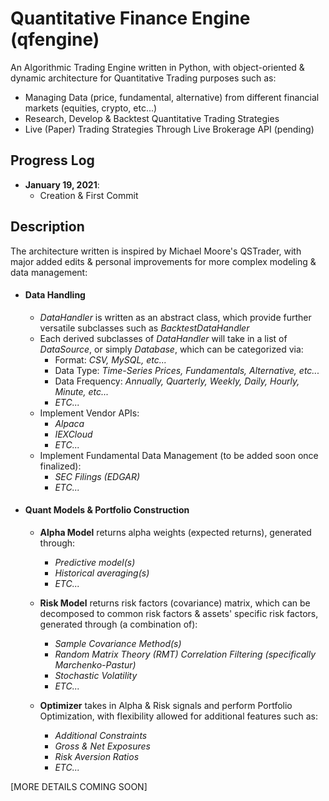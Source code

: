 # Quantitative Finance Engine (qfengine)
An Algorithmic Trading Engine written in Python, with object-oriented & dynamic architecture for Quantitative Trading purposes such as:
  - Managing Data (price, fundamental, alternative) from different financial markets (equities, crypto, etc...) 
  - Research, Develop & Backtest Quantitative Trading Strategies
  - Live (Paper) Trading Strategies Through Live Brokerage API (pending)
 
 ## Progress Log
- **January 19, 2021**:
  - Creation & First Commit
 
 ## Description
 The architecture written is inspired by Michael Moore's QSTrader, with major added edits & personal improvements for more complex modeling & data management:
 
 - #### Data Handling
    - *DataHandler* is written as an abstract class, which provide further versatile subclasses such as *BacktestDataHandler*
    - Each derived subclasses of *DataHandler* will take in a list of *DataSource*, or simply *Database*, which can be categorized via:
        - Format: *CSV, MySQL, etc...*
        - Data Type: *Time-Series Prices, Fundamentals, Alternative, etc...*
        - Data Frequency: *Annually, Quarterly, Weekly, Daily, Hourly, Minute, etc...*
        - *ETC...*
    - Implement Vendor APIs:
        - *Alpaca*
        - *IEXCloud*
        - *ETC...*
    - Implement Fundamental Data Management (to be added soon once finalized):
        - *SEC Filings (EDGAR)*
        - *ETC...*
 
 
 - #### Quant Models & Portfolio Construction
    - **Alpha Model** returns alpha weights (expected returns), generated through:
        - *Predictive model(s)*
        - *Historical averaging(s)*
        - *ETC...*
   
    - **Risk Model** returns risk factors (covariance) matrix, which can be decomposed to common risk factors & assets' specific risk factors, generated through (a combination of):
        - *Sample Covariance Method(s)*
        - *Random Matrix Theory (RMT) Correlation Filtering (specifically Marchenko-Pastur)*
        - *Stochastic Volatility*
        - *ETC...*
    
    - **Optimizer** takes in Alpha & Risk signals and perform Portfolio Optimization, with flexibility allowed for additional features such as:
        - *Additional Constraints*
        - *Gross & Net Exposures*
        - *Risk Aversion Ratios*
        - *ETC...*
 
 

  


[MORE DETAILS COMING SOON]
